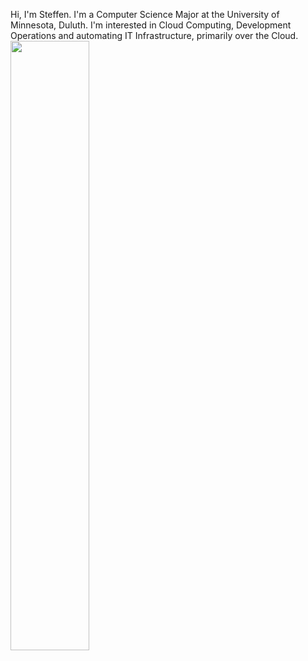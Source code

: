 Hi, I'm Steffen. I'm a Computer Science Major at the University of Minnesota, Duluth. I'm interested in Cloud Computing, Development Operations and automating IT Infrastructure, primarily over the Cloud.
<img src="https://user-images.githubusercontent.com/93893167/194102395-70fead4f-9453-453d-8cc6-e1be52f59563.jpg" width=50% height=50%>
